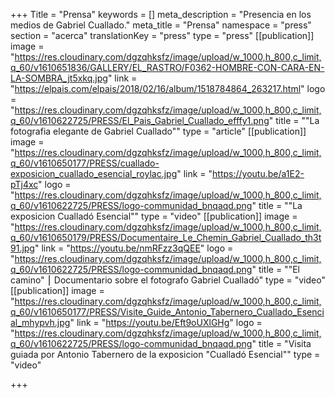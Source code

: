 +++
Title = "Prensa"
keywords = []
meta_description = "Presencia en los medios de Gabriel Cuallado."
meta_title = "Prensa"
namespace = "press"
section = "acerca"
translationKey = "press"
type = "press"
[[publication]]
image = "https://res.cloudinary.com/dgzqhksfz/image/upload/w_1000,h_800,c_limit,q_60/v1610651836/GALLERY/EL_RASTRO/F0362-HOMBRE-CON-CARA-EN-LA-SOMBRA_jt5xkq.jpg"
link = "https://elpais.com/elpais/2018/02/16/album/1518784864_263217.html"
logo = "https://res.cloudinary.com/dgzqhksfz/image/upload/w_1000,h_800,c_limit,q_60/v1610622725/PRESS/El_Pais_Gabriel_Cuallado_efffy1.png"
title = "\"La fotografia elegante de Gabriel Cuallado\""
type = "article"
[[publication]]
image = "https://res.cloudinary.com/dgzqhksfz/image/upload/w_1000,h_800,c_limit,q_60/v1610650177/PRESS/cuallado-exposicion_cuallado_esencial_roylac.jpg"
link = "https://youtu.be/a1E2-pTj4xc"
logo = "https://res.cloudinary.com/dgzqhksfz/image/upload/w_1000,h_800,c_limit,q_60/v1610622725/PRESS/logo-communidad_bnqaqd.png"
title = "\"La exposicion Cualladó Esencial\""
type = "video"
[[publication]]
image = "https://res.cloudinary.com/dgzqhksfz/image/upload/w_1000,h_800,c_limit,q_60/v1610650179/PRESS/Documentaire_Le_Chemin_Gabriel_Cuallado_th3t91.jpg"
link = "https://youtu.be/nmRFzz3qQEE"
logo = "https://res.cloudinary.com/dgzqhksfz/image/upload/w_1000,h_800,c_limit,q_60/v1610622725/PRESS/logo-communidad_bnqaqd.png"
title = "\"El camino\" ⎮ Documentario sobre el fotografo Gabriel Cualladó"
type = "video"
[[publication]]
image = "https://res.cloudinary.com/dgzqhksfz/image/upload/w_1000,h_800,c_limit,q_60/v1610650177/PRESS/Visite_Guide_Antonio_Tabernero_Cuallado_Esencial_mhypvh.jpg"
link = "https://youtu.be/Eft9oUXlGHg"
logo = "https://res.cloudinary.com/dgzqhksfz/image/upload/w_1000,h_800,c_limit,q_60/v1610622725/PRESS/logo-communidad_bnqaqd.png"
title = "Visita guiada por Antonio Tabernero de la exposicion \"Cualladó Esencial\""
type = "video"

+++
